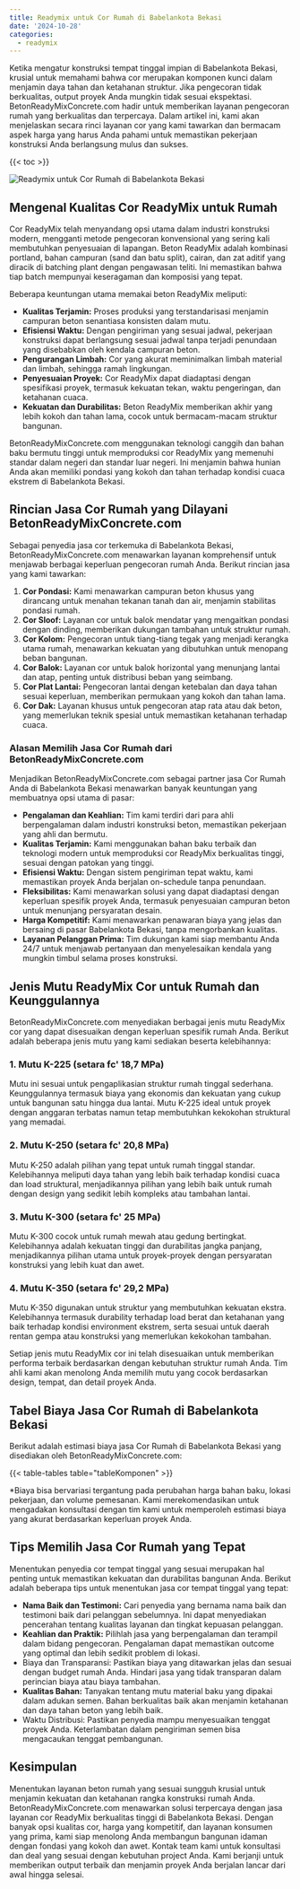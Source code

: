 ```yaml
---
title: Readymix untuk Cor Rumah di Babelankota Bekasi
date: '2024-10-28'
categories:
  - readymix
---
```


Ketika mengatur konstruksi tempat tinggal impian di Babelankota Bekasi, krusial untuk memahami bahwa cor merupakan komponen kunci dalam menjamin daya tahan dan ketahanan struktur. Jika pengecoran tidak berkualitas, output proyek Anda mungkin tidak sesuai ekspektasi. BetonReadyMixConcrete.com hadir untuk memberikan layanan pengecoran rumah yang berkualitas dan terpercaya. Dalam artikel ini, kami akan menjelaskan secara rinci layanan cor yang kami tawarkan dan bermacam aspek harga yang harus Anda pahami untuk memastikan pekerjaan konstruksi Anda berlangsung mulus dan sukses.

{{< toc >}}

![Readymix untuk Cor Rumah di Babelankota Bekasi](https://betoncor8.github.io/cor/harga-beton-readymix-concrete%20(41).png)

## Mengenal Kualitas Cor ReadyMix untuk Rumah

Cor ReadyMix telah menyandang opsi utama dalam industri konstruksi modern, mengganti metode pengecoran konvensional yang sering kali membutuhkan penyesuaian di lapangan. Beton ReadyMix adalah kombinasi portland, bahan campuran (sand dan batu split), cairan, dan zat aditif yang diracik di batching plant dengan pengawasan teliti. Ini memastikan bahwa tiap batch mempunyai keseragaman dan komposisi yang tepat.

Beberapa keuntungan utama memakai beton ReadyMix meliputi:

- **Kualitas Terjamin:** Proses produksi yang terstandarisasi menjamin campuran beton senantiasa konsisten dalam mutu.
- **Efisiensi Waktu:** Dengan pengiriman yang sesuai jadwal, pekerjaan konstruksi dapat berlangsung sesuai jadwal tanpa terjadi penundaan yang disebabkan oleh kendala campuran beton.
- **Pengurangan Limbah:** Cor yang akurat meminimalkan limbah material dan limbah, sehingga ramah lingkungan.
- **Penyesuaian Proyek:** Cor ReadyMix dapat diadaptasi dengan spesifikasi proyek, termasuk kekuatan tekan, waktu pengeringan, dan ketahanan cuaca.
- **Kekuatan dan Durabilitas:** Beton ReadyMix memberikan akhir yang lebih kokoh dan tahan lama, cocok untuk bermacam-macam struktur bangunan.

BetonReadyMixConcrete.com menggunakan teknologi canggih dan bahan baku bermutu tinggi untuk memproduksi cor ReadyMix yang memenuhi standar dalam negeri dan standar luar negeri. Ini menjamin bahwa hunian Anda akan memiliki pondasi yang kokoh dan tahan terhadap kondisi cuaca ekstrem di Babelankota Bekasi.

## Rincian Jasa Cor Rumah yang Dilayani BetonReadyMixConcrete.com

Sebagai penyedia jasa cor terkemuka di Babelankota Bekasi, BetonReadyMixConcrete.com menawarkan layanan komprehensif untuk menjawab berbagai keperluan pengecoran rumah Anda. Berikut rincian jasa yang kami tawarkan:

1. **Cor Pondasi:** Kami menawarkan campuran beton khusus yang dirancang untuk menahan tekanan tanah dan air, menjamin stabilitas pondasi rumah.
2. **Cor Sloof:** Layanan cor untuk balok mendatar yang mengaitkan pondasi dengan dinding, memberikan dukungan tambahan untuk struktur rumah.
3. **Cor Kolom:** Pengecoran untuk tiang-tiang tegak yang menjadi kerangka utama rumah, menawarkan kekuatan yang dibutuhkan untuk menopang beban bangunan.
4. **Cor Balok:** Layanan cor untuk balok horizontal yang menunjang lantai dan atap, penting untuk distribusi beban yang seimbang.
5. **Cor Plat Lantai:** Pengecoran lantai dengan ketebalan dan daya tahan sesuai keperluan, memberikan permukaan yang kokoh dan tahan lama.
6. **Cor Dak:** Layanan khusus untuk pengecoran atap rata atau dak beton, yang memerlukan teknik spesial untuk memastikan ketahanan terhadap cuaca.

### Alasan Memilih Jasa Cor Rumah dari BetonReadyMixConcrete.com

Menjadikan BetonReadyMixConcrete.com sebagai partner jasa Cor Rumah Anda di Babelankota Bekasi menawarkan banyak keuntungan yang membuatnya opsi utama di pasar:

- **Pengalaman dan Keahlian:** Tim kami terdiri dari para ahli berpengalaman dalam industri konstruksi beton, memastikan pekerjaan yang ahli dan bermutu.
- **Kualitas Terjamin:** Kami menggunakan bahan baku terbaik dan teknologi modern untuk memproduksi cor ReadyMix berkualitas tinggi, sesuai dengan patokan yang tinggi.
- **Efisiensi Waktu:** Dengan sistem pengiriman tepat waktu, kami memastikan proyek Anda berjalan on-schedule tanpa penundaan.
- **Fleksibilitas:** Kami menawarkan solusi yang dapat diadaptasi dengan keperluan spesifik proyek Anda, termasuk penyesuaian campuran beton untuk menunjang persyaratan desain.
- **Harga Kompetitif:** Kami menawarkan penawaran biaya yang jelas dan bersaing di pasar Babelankota Bekasi, tanpa mengorbankan kualitas.
- **Layanan Pelanggan Prima:** Tim dukungan kami siap membantu Anda 24/7 untuk menjawab pertanyaan dan menyelesaikan kendala yang mungkin timbul selama proses konstruksi.

## Jenis Mutu ReadyMix Cor untuk Rumah dan Keunggulannya

BetonReadyMixConcrete.com menyediakan berbagai jenis mutu ReadyMix cor yang dapat disesuaikan dengan keperluan spesifik rumah Anda. Berikut adalah beberapa jenis mutu yang kami sediakan beserta kelebihannya:

### 1\. Mutu K-225 (setara fc' 18,7 MPa)

Mutu ini sesuai untuk pengaplikasian struktur rumah tinggal sederhana. Keunggulannya termasuk biaya yang ekonomis dan kekuatan yang cukup untuk bangunan satu hingga dua lantai. Mutu K-225 ideal untuk proyek dengan anggaran terbatas namun tetap membutuhkan kekokohan struktural yang memadai.

### 2\. Mutu K-250 (setara fc' 20,8 MPa)

Mutu K-250 adalah pilihan yang tepat untuk rumah tinggal standar. Kelebihannya meliputi daya tahan yang lebih baik terhadap kondisi cuaca dan load struktural, menjadikannya pilihan yang lebih baik untuk rumah dengan design yang sedikit lebih kompleks atau tambahan lantai.

### 3\. Mutu K-300 (setara fc' 25 MPa)

Mutu K-300 cocok untuk rumah mewah atau gedung bertingkat. Kelebihannya adalah kekuatan tinggi dan durabilitas jangka panjang, menjadikannya pilihan utama untuk proyek-proyek dengan persyaratan konstruksi yang lebih kuat dan awet.

### 4\. Mutu K-350 (setara fc' 29,2 MPa)

Mutu K-350 digunakan untuk struktur yang membutuhkan kekuatan ekstra. Kelebihannya termasuk durability terhadap load berat dan ketahanan yang baik terhadap kondisi environment ekstrem, serta sesuai untuk daerah rentan gempa atau konstruksi yang memerlukan kekokohan tambahan.

Setiap jenis mutu ReadyMix cor ini telah disesuaikan untuk memberikan performa terbaik berdasarkan dengan kebutuhan struktur rumah Anda. Tim ahli kami akan menolong Anda memilih mutu yang cocok berdasarkan design, tempat, dan detail proyek Anda.

## Tabel Biaya Jasa Cor Rumah di Babelankota Bekasi

Berikut adalah estimasi biaya jasa Cor Rumah di Babelankota Bekasi yang disediakan oleh BetonReadyMixConcrete.com:

{{< table-tables table="tableKomponen" >}}

\*Biaya bisa bervariasi tergantung pada perubahan harga bahan baku, lokasi pekerjaan, dan volume pemesanan. Kami merekomendasikan untuk mengadakan konsultasi dengan tim kami untuk memperoleh estimasi biaya yang akurat berdasarkan keperluan proyek Anda.

## Tips Memilih Jasa Cor Rumah yang Tepat

Menentukan penyedia cor tempat tinggal yang sesuai merupakan hal penting untuk memastikan kekuatan dan durabilitas bangunan Anda. Berikut adalah beberapa tips untuk menentukan jasa cor tempat tinggal yang tepat:

- **Nama Baik dan Testimoni:** Cari penyedia yang bernama nama baik dan testimoni baik dari pelanggan sebelumnya. Ini dapat menyediakan pencerahan tentang kualitas layanan dan tingkat kepuasan pelanggan.
- **Keahlian dan Praktik:** Pilihlah jasa yang berpengalaman dan terampil dalam bidang pengecoran. Pengalaman dapat memastikan outcome yang optimal dan lebih sedikit problem di lokasi.
- Biaya dan Transparansi: Pastikan biaya yang ditawarkan jelas dan sesuai dengan budget rumah Anda. Hindari jasa yang tidak transparan dalam perincian biaya atau biaya tambahan.
- **Kualitas Bahan:** Tanyakan tentang mutu material baku yang dipakai dalam adukan semen. Bahan berkualitas baik akan menjamin ketahanan dan daya tahan beton yang lebih baik.
- Waktu Distribusi: Pastikan penyedia mampu menyesuaikan tenggat proyek Anda. Keterlambatan dalam pengiriman semen bisa mengacaukan tenggat pembangunan.

## Kesimpulan

Menentukan layanan beton rumah yang sesuai sungguh krusial untuk menjamin kekuatan dan ketahanan rangka konstruksi rumah Anda. BetonReadyMixConcrete.com menawarkan solusi terpercaya dengan jasa layanan cor ReadyMix berkualitas tinggi di Babelankota Bekasi. Dengan banyak opsi kualitas cor, harga yang kompetitif, dan layanan konsumen yang prima, kami siap menolong Anda membangun bangunan idaman dengan fondasi yang kokoh dan awet. Kontak team kami untuk konsultasi dan deal yang sesuai dengan kebutuhan project Anda. Kami berjanji untuk memberikan output terbaik dan menjamin proyek Anda berjalan lancar dari awal hingga selesai.
